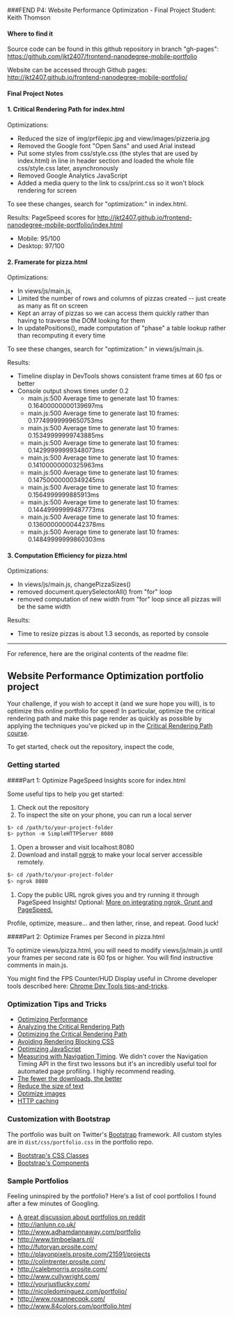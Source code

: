 ###FEND P4: Website Performance Optimization - Final Project
Student: Keith Thomson

#### Where to find it

Source code can be found in this github repository in branch "gh-pages":
https://github.com/jkt2407/frontend-nanodegree-mobile-portfolio

Website can be accessed through Github pages:
http://jkt2407.github.io/frontend-nanodegree-mobile-portfolio/

#### Final Project Notes

#### 1. Critical Rendering Path for index.html
Optimizations:
- Reduced the size of img/prfilepic.jpg and view/images/pizzeria.jpg
- Removed the Google font "Open Sans" and used Arial instead
- Put some styles from css/style.css (the styles that are used by index.html) in line in header section and loaded the whole file css/style.css later, asynchronously
- Removed Google Analytics JavaScript
- Added a media query to the link to css/print.css so it won't block rendering for screen

To see these changes, search for "optimization:" in index.html.

Results: PageSpeed scores for
	http://jkt2407.github.io/frontend-nanodegree-mobile-portfolio/index.html
- Mobile: 95/100
- Desktop: 97/100

#### 2. Framerate for pizza.html
Optimizations:
- In views/js/main.js,
 - Limited the number of rows and columns of pizzas created -- just create as many as fit on screen
 - Kept an array of pizzas so we can access them quickly rather than having to traverse the DOM looking for them
 - In updatePositions(), made computation of "phase" a table lookup rather than recomputing it every time

To see these changes, search for "optimization:" in views/js/main.js.

Results:

- Timeline display in DevTools shows consistent frame times at 60 fps or better
- Console output shows times under 0.2
  - main.js:500 Average time to generate last 10 frames: 0.16400000000139697ms
  - main.js:500 Average time to generate last 10 frames: 0.17749999999650753ms
  - main.js:500 Average time to generate last 10 frames: 0.15349999999743885ms
  - main.js:500 Average time to generate last 10 frames: 0.14299999999348073ms
  - main.js:500 Average time to generate last 10 frames: 0.14100000000325963ms
  - main.js:500 Average time to generate last 10 frames: 0.14750000000349245ms
  - main.js:500 Average time to generate last 10 frames: 0.1564999999885913ms
  - main.js:500 Average time to generate last 10 frames: 0.14449999999487773ms
  - main.js:500 Average time to generate last 10 frames: 0.13600000000442378ms
  - main.js:500 Average time to generate last 10 frames: 0.14849999999860303ms

#### 3. Computation Efficiency for pizza.html
Optimizations:
- In views/js/main.js, changePizzaSizes()
 - removed document.querySelectorAll() from "for" loop
 - removed computation of new width from "for" loop since all pizzas will be the same width

Results:

- Time to resize pizzas is about 1.3 seconds, as reported by console

 ***

For reference, here are the original contents of the readme file:

## Website Performance Optimization portfolio project

Your challenge, if you wish to accept it (and we sure hope you will), is to optimize this online portfolio for speed! In particular, optimize the critical rendering path and make this page render as quickly as possible by applying the techniques you've picked up in the [Critical Rendering Path course](https://www.udacity.com/course/ud884).

To get started, check out the repository, inspect the code,

### Getting started

####Part 1: Optimize PageSpeed Insights score for index.html

Some useful tips to help you get started:

1. Check out the repository
1. To inspect the site on your phone, you can run a local server

  ```bash
  $> cd /path/to/your-project-folder
  $> python -m SimpleHTTPServer 8080
  ```

1. Open a browser and visit localhost:8080
1. Download and install [ngrok](https://ngrok.com/) to make your local server accessible remotely.

  ``` bash
  $> cd /path/to/your-project-folder
  $> ngrok 8080
  ```

1. Copy the public URL ngrok gives you and try running it through PageSpeed Insights! Optional: [More on integrating ngrok, Grunt and PageSpeed.](http://www.jamescryer.com/2014/06/12/grunt-pagespeed-and-ngrok-locally-testing/)

Profile, optimize, measure... and then lather, rinse, and repeat. Good luck!

####Part 2: Optimize Frames per Second in pizza.html

To optimize views/pizza.html, you will need to modify views/js/main.js until your frames per second rate is 60 fps or higher. You will find instructive comments in main.js.

You might find the FPS Counter/HUD Display useful in Chrome developer tools described here: [Chrome Dev Tools tips-and-tricks](https://developer.chrome.com/devtools/docs/tips-and-tricks).

### Optimization Tips and Tricks
* [Optimizing Performance](https://developers.google.com/web/fundamentals/performance/ "web performance")
* [Analyzing the Critical Rendering Path](https://developers.google.com/web/fundamentals/performance/critical-rendering-path/analyzing-crp.html "analyzing crp")
* [Optimizing the Critical Rendering Path](https://developers.google.com/web/fundamentals/performance/critical-rendering-path/optimizing-critical-rendering-path.html "optimize the crp!")
* [Avoiding Rendering Blocking CSS](https://developers.google.com/web/fundamentals/performance/critical-rendering-path/render-blocking-css.html "render blocking css")
* [Optimizing JavaScript](https://developers.google.com/web/fundamentals/performance/critical-rendering-path/adding-interactivity-with-javascript.html "javascript")
* [Measuring with Navigation Timing](https://developers.google.com/web/fundamentals/performance/critical-rendering-path/measure-crp.html "nav timing api"). We didn't cover the Navigation Timing API in the first two lessons but it's an incredibly useful tool for automated page profiling. I highly recommend reading.
* <a href="https://developers.google.com/web/fundamentals/performance/optimizing-content-efficiency/eliminate-downloads.html">The fewer the downloads, the better</a>
* <a href="https://developers.google.com/web/fundamentals/performance/optimizing-content-efficiency/optimize-encoding-and-transfer.html">Reduce the size of text</a>
* <a href="https://developers.google.com/web/fundamentals/performance/optimizing-content-efficiency/image-optimization.html">Optimize images</a>
* <a href="https://developers.google.com/web/fundamentals/performance/optimizing-content-efficiency/http-caching.html">HTTP caching</a>

### Customization with Bootstrap
The portfolio was built on Twitter's <a href="http://getbootstrap.com/">Bootstrap</a> framework. All custom styles are in `dist/css/portfolio.css` in the portfolio repo.

* <a href="http://getbootstrap.com/css/">Bootstrap's CSS Classes</a>
* <a href="http://getbootstrap.com/components/">Bootstrap's Components</a>

### Sample Portfolios

Feeling uninspired by the portfolio? Here's a list of cool portfolios I found after a few minutes of Googling.

* <a href="http://www.reddit.com/r/webdev/comments/280qkr/would_anybody_like_to_post_their_portfolio_site/">A great discussion about portfolios on reddit</a>
* <a href="http://ianlunn.co.uk/">http://ianlunn.co.uk/</a>
* <a href="http://www.adhamdannaway.com/portfolio">http://www.adhamdannaway.com/portfolio</a>
* <a href="http://www.timboelaars.nl/">http://www.timboelaars.nl/</a>
* <a href="http://futoryan.prosite.com/">http://futoryan.prosite.com/</a>
* <a href="http://playonpixels.prosite.com/21591/projects">http://playonpixels.prosite.com/21591/projects</a>
* <a href="http://colintrenter.prosite.com/">http://colintrenter.prosite.com/</a>
* <a href="http://calebmorris.prosite.com/">http://calebmorris.prosite.com/</a>
* <a href="http://www.cullywright.com/">http://www.cullywright.com/</a>
* <a href="http://yourjustlucky.com/">http://yourjustlucky.com/</a>
* <a href="http://nicoledominguez.com/portfolio/">http://nicoledominguez.com/portfolio/</a>
* <a href="http://www.roxannecook.com/">http://www.roxannecook.com/</a>
* <a href="http://www.84colors.com/portfolio.html">http://www.84colors.com/portfolio.html</a>
